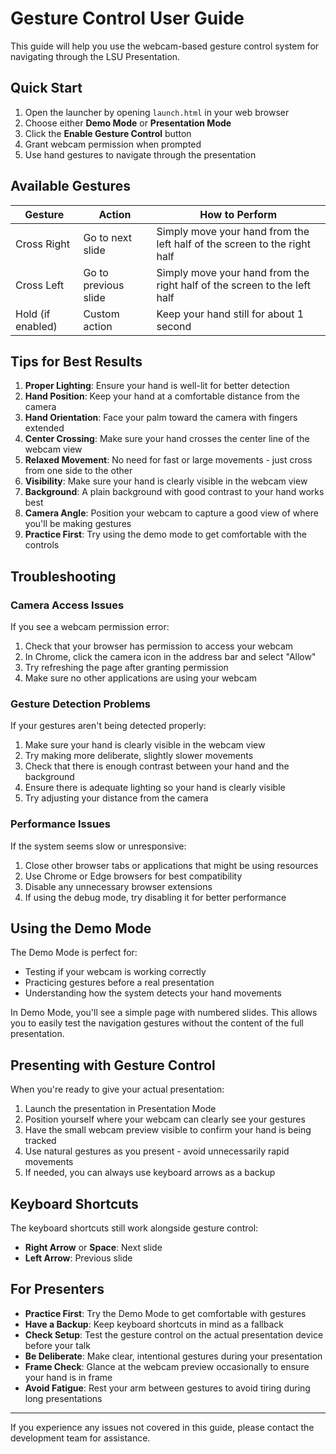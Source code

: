 # Gesture Control User Guide

This guide will help you use the webcam-based gesture control system for navigating through the LSU Presentation.

## Quick Start

1. Open the launcher by opening `launch.html` in your web browser
2. Choose either **Demo Mode** or **Presentation Mode**
3. Click the **Enable Gesture Control** button
4. Grant webcam permission when prompted
5. Use hand gestures to navigate through the presentation

## Available Gestures

| Gesture | Action | How to Perform |
|---------|--------|----------------|
| Cross Right | Go to next slide | Simply move your hand from the left half of the screen to the right half |
| Cross Left | Go to previous slide | Simply move your hand from the right half of the screen to the left half |
| Hold (if enabled) | Custom action | Keep your hand still for about 1 second |

## Tips for Best Results

1. **Proper Lighting**: Ensure your hand is well-lit for better detection
2. **Hand Position**: Keep your hand at a comfortable distance from the camera
3. **Hand Orientation**: Face your palm toward the camera with fingers extended
4. **Center Crossing**: Make sure your hand crosses the center line of the webcam view
5. **Relaxed Movement**: No need for fast or large movements - just cross from one side to the other
6. **Visibility**: Make sure your hand is clearly visible in the webcam view
7. **Background**: A plain background with good contrast to your hand works best
8. **Camera Angle**: Position your webcam to capture a good view of where you'll be making gestures
9. **Practice First**: Try using the demo mode to get comfortable with the controls

## Troubleshooting

### Camera Access Issues

If you see a webcam permission error:

1. Check that your browser has permission to access your webcam
2. In Chrome, click the camera icon in the address bar and select "Allow"
3. Try refreshing the page after granting permission
4. Make sure no other applications are using your webcam

### Gesture Detection Problems

If your gestures aren't being detected properly:

1. Make sure your hand is clearly visible in the webcam view
2. Try making more deliberate, slightly slower movements
3. Check that there is enough contrast between your hand and the background
4. Ensure there is adequate lighting so your hand is clearly visible
5. Try adjusting your distance from the camera

### Performance Issues

If the system seems slow or unresponsive:

1. Close other browser tabs or applications that might be using resources
2. Use Chrome or Edge browsers for best compatibility
3. Disable any unnecessary browser extensions
4. If using the debug mode, try disabling it for better performance

## Using the Demo Mode

The Demo Mode is perfect for:

- Testing if your webcam is working correctly
- Practicing gestures before a real presentation
- Understanding how the system detects your hand movements

In Demo Mode, you'll see a simple page with numbered slides. This allows you to easily test the navigation gestures without the content of the full presentation.

## Presenting with Gesture Control

When you're ready to give your actual presentation:

1. Launch the presentation in Presentation Mode
2. Position yourself where your webcam can clearly see your gestures
3. Have the small webcam preview visible to confirm your hand is being tracked
4. Use natural gestures as you present - avoid unnecessarily rapid movements
5. If needed, you can always use keyboard arrows as a backup

## Keyboard Shortcuts

The keyboard shortcuts still work alongside gesture control:

- **Right Arrow** or **Space**: Next slide
- **Left Arrow**: Previous slide

## For Presenters

- **Practice First**: Try the Demo Mode to get comfortable with gestures
- **Have a Backup**: Keep keyboard shortcuts in mind as a fallback
- **Check Setup**: Test the gesture control on the actual presentation device before your talk
- **Be Deliberate**: Make clear, intentional gestures during your presentation
- **Frame Check**: Glance at the webcam preview occasionally to ensure your hand is in frame
- **Avoid Fatigue**: Rest your arm between gestures to avoid tiring during long presentations

---

If you experience any issues not covered in this guide, please contact the development team for assistance.
